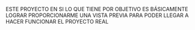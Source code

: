 ESTE PROYECTO EN SI LO QUE TIENE POR OBJETIVO ES BÁSICAMENTE LOGRAR PROPORCIONARME UNA VISTA PREVIA PARA PODER LLEGAR A HACER FUNCIONAR EL PROYECTO REAL
